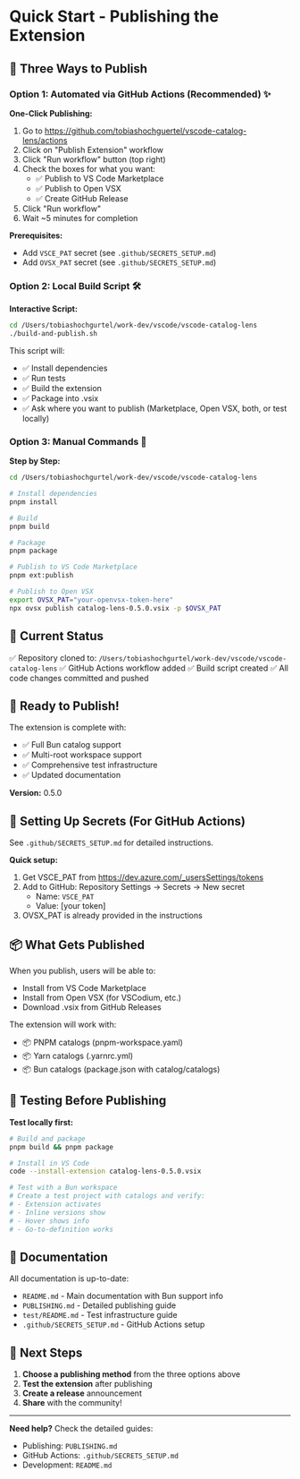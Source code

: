 # Quick Start - Publishing the Extension

## 🎯 Three Ways to Publish

### Option 1: Automated via GitHub Actions (Recommended) ✨

**One-Click Publishing:**

1. Go to https://github.com/tobiashochguertel/vscode-catalog-lens/actions
2. Click on "Publish Extension" workflow
3. Click "Run workflow" button (top right)
4. Check the boxes for what you want:
   - ✅ Publish to VS Code Marketplace
   - ✅ Publish to Open VSX
   - ✅ Create GitHub Release
5. Click "Run workflow"
6. Wait ~5 minutes for completion

**Prerequisites:**

- Add `VSCE_PAT` secret (see `.github/SECRETS_SETUP.md`)
- Add `OVSX_PAT` secret (see `.github/SECRETS_SETUP.md`)

### Option 2: Local Build Script 🛠️

**Interactive Script:**

```bash
cd /Users/tobiashochgurtel/work-dev/vscode/vscode-catalog-lens
./build-and-publish.sh
```

This script will:

- ✅ Install dependencies
- ✅ Run tests
- ✅ Build the extension
- ✅ Package into .vsix
- ✅ Ask where you want to publish (Marketplace, Open VSX, both, or test locally)

### Option 3: Manual Commands 🔧

**Step by Step:**

```bash
cd /Users/tobiashochgurtel/work-dev/vscode/vscode-catalog-lens

# Install dependencies
pnpm install

# Build
pnpm build

# Package
pnpm package

# Publish to VS Code Marketplace
pnpm ext:publish

# Publish to Open VSX
export OVSX_PAT="your-openvsx-token-here"
npx ovsx publish catalog-lens-0.5.0.vsix -p $OVSX_PAT
```

## 📝 Current Status

✅ Repository cloned to: `/Users/tobiashochgurtel/work-dev/vscode/vscode-catalog-lens`
✅ GitHub Actions workflow added
✅ Build script created
✅ All code changes committed and pushed

## 🚀 Ready to Publish!

The extension is complete with:

- ✅ Full Bun catalog support
- ✅ Multi-root workspace support
- ✅ Comprehensive test infrastructure
- ✅ Updated documentation

**Version:** 0.5.0

## 🔑 Setting Up Secrets (For GitHub Actions)

See `.github/SECRETS_SETUP.md` for detailed instructions.

**Quick setup:**

1. Get VSCE_PAT from https://dev.azure.com/_usersSettings/tokens
2. Add to GitHub: Repository Settings → Secrets → New secret
   - Name: `VSCE_PAT`
   - Value: [your token]
3. OVSX_PAT is already provided in the instructions

## 📦 What Gets Published

When you publish, users will be able to:

- Install from VS Code Marketplace
- Install from Open VSX (for VSCodium, etc.)
- Download .vsix from GitHub Releases

The extension will work with:

- 📦 PNPM catalogs (pnpm-workspace.yaml)
- 📦 Yarn catalogs (.yarnrc.yml)
- 📦 Bun catalogs (package.json with catalog/catalogs)

## 🧪 Testing Before Publishing

**Test locally first:**

```bash
# Build and package
pnpm build && pnpm package

# Install in VS Code
code --install-extension catalog-lens-0.5.0.vsix

# Test with a Bun workspace
# Create a test project with catalogs and verify:
# - Extension activates
# - Inline versions show
# - Hover shows info
# - Go-to-definition works
```

## 📖 Documentation

All documentation is up-to-date:

- `README.md` - Main documentation with Bun support info
- `PUBLISHING.md` - Detailed publishing guide
- `test/README.md` - Test infrastructure guide
- `.github/SECRETS_SETUP.md` - GitHub Actions setup

## 🎉 Next Steps

1. **Choose a publishing method** from the three options above
2. **Test the extension** after publishing
3. **Create a release** announcement
4. **Share** with the community!

---

**Need help?** Check the detailed guides:

- Publishing: `PUBLISHING.md`
- GitHub Actions: `.github/SECRETS_SETUP.md`
- Development: `README.md`
